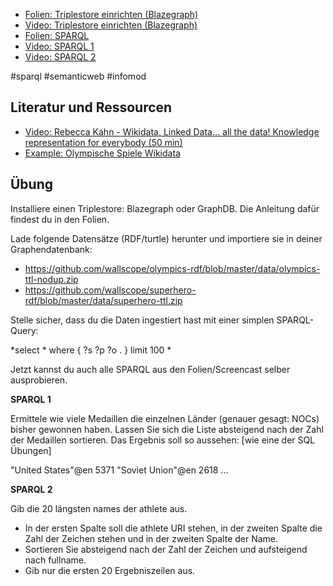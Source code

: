 * [Folien: Triplestore einrichten (Blazegraph)](https://docs.google.com/presentation/d/12wupTsbqfXMki7r1WuUHkVflTrP_jr-7pRpMuKjqyXs/edit?usp=sharing)
* [Video: Triplestore einrichten (Blazegraph)](https://youtu.be/LjB8kAOv5mM)
* [Folien: SPARQL](https://docs.google.com/presentation/d/19rQz1HBn1OtVPdI0wvLWP3e5U5L75DK1y6S8BV-TVEw/edit?usp=sharing)
* [Video: SPARQL 1](https://youtu.be/rfECeJ-JHVo)
* [Video: SPARQL 2](https://youtu.be/cbWP-pRyCVk)

#sparql #semanticweb #infomod

## Literatur und Ressourcen

* [Video: Rebecca Kahn - Wikidata, Linked Data… all the data! Knowledge representation for everybody (50 min)](https://www.youtube.com/watch?v=wkPcUO6eZ5k)
* [Example: Olympische Spiele Wikidata](https://docs.google.com/document/d/1TzNxRI__vmbafV9JFD-acBV_td5RCepnV0cuUjAHvMo/edit?usp=sharing)

## Übung

Installiere einen Triplestore: Blazegraph oder GraphDB. Die Anleitung dafür findest du in den Folien.

Lade folgende Datensätze (RDF/turtle) herunter und importiere sie in deiner Graphendatenbank: 

- https://github.com/wallscope/olympics-rdf/blob/master/data/olympics-ttl-nodup.zip
- https://github.com/wallscope/superhero-rdf/blob/master/data/superhero-ttl.zip 

Stelle sicher, dass du die Daten ingestiert hast mit einer simplen SPARQL-Query:

*select \* where { 
   ?s ?p ?o .
} limit 100 
*

Jetzt kannst du auch alle SPARQL aus den Folien/Screencast selber ausprobieren. 

**SPARQL 1**

Ermittele wie viele Medaillen die einzelnen Länder (genauer gesagt: NOCs) bisher gewonnen haben.
Lassen Sie sich die Liste absteigend nach der Zahl der Medaillen sortieren.
Das Ergebnis soll so aussehen: [wie eine der SQL Übungen]

"United States"@en  5371
"Soviet Union"@en   2618
...

**SPARQL 2**

Gib die 20 längsten names der athlete aus.

- In der ersten Spalte soll die athlete URI stehen, in der zweiten Spalte  die Zahl der Zeichen stehen und in der zweiten Spalte der Name.
- Sortieren Sie absteigend nach der Zahl der Zeichen und aufsteigend nach fullname.
- Gib nur die ersten 20 Ergebniszeilen aus.